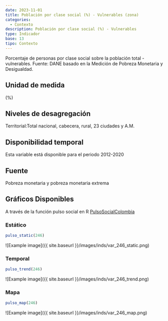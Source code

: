 ```yaml
---
date: 2023-11-01
title: Población por clase social (%) - Vulnerables (zona)
categories:
  - Contexto
description: Población por clase social (%) - Vulnerables
type: Indicador
base: 13
tipo: Contexto
--- 
```


Porcentaje de personas por clase social sobre la población total - vulnerables.
Fuente: DANE basado en la Medición de Pobreza Monetaria y Desigualdad.

## Unidad de medida
(%)

## Niveles de desagregación
Territorial:Total nacional, cabecera, rural, 23 ciudades y A.M.

## Disponibilidad temporal
Esta variable está disponible para el periodo 2012-2020

## Fuente
Pobreza monetaria y pobreza monetaria extrema

## Gráficos Disponibles

A través de la función pulso social en R [PulsoSocialColombia](https://github.com/pulsosocialcolombia/PulsoSocialColombia)

### Estático

``` R
pulso_static(246)
```

![Example image]({{ site.baseurl }}/images/inds/var_246_static.png)

### Temporal

``` R
pulso_trend(246)
```

![Example image]({{ site.baseurl }}/images/inds/var_246_trend.png)

### Mapa

``` R
pulso_map(246)
```

![Example image]({{ site.baseurl }}/images/inds/var_246_map.png)